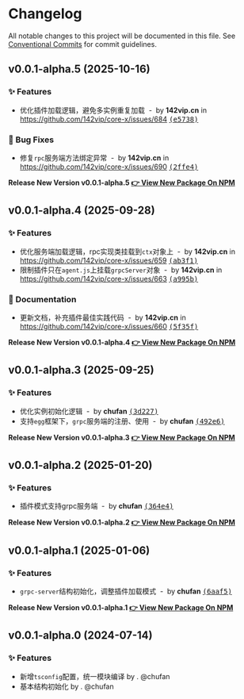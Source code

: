 # Changelog

All notable changes to this project will be documented in this file.
See [Conventional Commits](https://conventionalcommits.org) for commit guidelines.

## v0.0.1-alpha.5 (2025-10-16)

### ✨ Features

- 优化插件加载逻辑，避免多实例重复加载 &nbsp;-&nbsp; by **142vip.cn** in https://github.com/142vip/core-x/issues/684 [<samp>(e5738)</samp>](https://github.com/142vip/core-x/commit/e573883)

### 🐛 Bug Fixes

- 修复`rpc`服务端方法绑定异常 &nbsp;-&nbsp; by **142vip.cn** in https://github.com/142vip/core-x/issues/690 [<samp>(2ffe4)</samp>](https://github.com/142vip/core-x/commit/2ffe4b2)

**Release New Version v0.0.1-alpha.5 [👉 View New Package On NPM](https://www.npmjs.com/package/@142vip/egg-grpc-server)**

## v0.0.1-alpha.4 (2025-09-28)

### ✨ Features

- 优化服务端加载逻辑，rpc实现类挂载到`ctx`对象上 &nbsp;-&nbsp; by **142vip.cn** in https://github.com/142vip/core-x/issues/659 [<samp>(ab3f1)</samp>](https://github.com/142vip/core-x/commit/ab3f166)
- 限制插件只在`agent.js`上挂载`grpcServer`对象 &nbsp;-&nbsp; by **142vip.cn** in https://github.com/142vip/core-x/issues/663 [<samp>(a995b)</samp>](https://github.com/142vip/core-x/commit/a995b3a)

### 📖 Documentation

- 更新文档，补充插件最佳实践代码 &nbsp;-&nbsp; by **142vip.cn** in https://github.com/142vip/core-x/issues/660 [<samp>(5f35f)</samp>](https://github.com/142vip/core-x/commit/5f35f20)

**Release New Version v0.0.1-alpha.4 [👉 View New Package On NPM](https://www.npmjs.com/package/@142vip/egg-grpc-server)**

## v0.0.1-alpha.3 (2025-09-25)

### ✨ Features

- 优化实例初始化逻辑 &nbsp;-&nbsp; by **chufan** [<samp>(3d227)</samp>](https://github.com/142vip/core-x/commit/3d227e5)
- 支持`egg`框架下，`grpc`服务端的注册、使用 &nbsp;-&nbsp; by **chufan** [<samp>(492e6)</samp>](https://github.com/142vip/core-x/commit/492e65b)

**Release New Version v0.0.1-alpha.3 [👉 View New Package On NPM](https://www.npmjs.com/package/@142vip/egg-grpc-server)**

## v0.0.1-alpha.2 (2025-01-20)

### ✨ Features

- 插件模式支持grpc服务端 &nbsp;-&nbsp; by **chufan** [<samp>(364e4)</samp>](https://github.com/142vip/core-x/commit/364e451)

**Release New Version v0.0.1-alpha.2 [👉 View New Package On NPM](https://www.npmjs.com/package/@142vip/egg-grpc-server)**

## v0.0.1-alpha.1 (2025-01-06)

### ✨ Features

- `grpc-server`结构初始化，调整插件加载模式 &nbsp;-&nbsp; by **chufan** [<samp>(6aaf5)</samp>](https://github.com/142vip/core-x/commit/6aaf579)

**Release New Version v0.0.1-alpha.1 [👉 View New Package On NPM](https://www.npmjs.com/package/@142vip/egg-grpc-server)**

## v0.0.1-alpha.0 (2024-07-14)

### ✨ Features

- 新增`tsconfig`配置，统一模块编译 by . @chufan
- 基本结构初始化  by . @chufan
